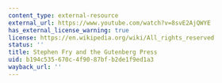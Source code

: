```yaml
---
content_type: external-resource
external_url: https://www.youtube.com/watch?v=8svE2AjQWYE
has_external_license_warning: true
license: https://en.wikipedia.org/wiki/All_rights_reserved
status: ''
title: Stephen Fry and the Gutenberg Press
uid: b194c535-670c-4f90-87bf-b2de1f9ed1a3
wayback_url: ''
---
```

